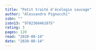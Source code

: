```yaml
---
title: "Petit traité d'écologie sauvage"
author: "Alessandro Pignocchi"
isbn: ""
isbn13: "9782368461075"
rating: 3
pages: 128
read: "2020-08-14"
date: "2020-08-14"
---
```


